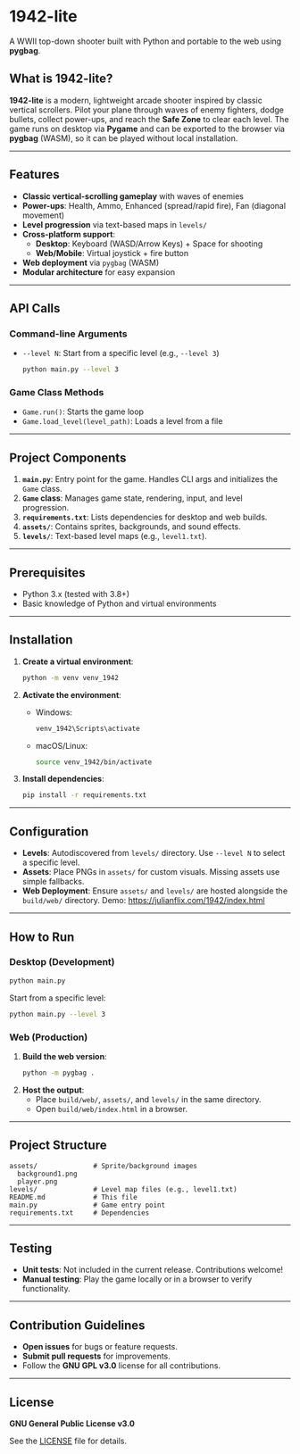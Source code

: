 # 1942-lite

A WWII top-down shooter built with Python and portable to the web using **pygbag**.

## What is 1942-lite?

**1942-lite** is a modern, lightweight arcade shooter inspired by classic vertical scrollers. Pilot your plane through waves of enemy fighters, dodge bullets, collect power-ups, and reach the **Safe Zone** to clear each level. The game runs on desktop via **Pygame** and can be exported to the browser via **pygbag** (WASM), so it can be played without local installation.

---

## Features

- **Classic vertical-scrolling gameplay** with waves of enemies
- **Power-ups**: Health, Ammo, Enhanced (spread/rapid fire), Fan (diagonal movement)
- **Level progression** via text-based maps in `levels/`
- **Cross-platform support**:
  - **Desktop**: Keyboard (WASD/Arrow Keys) + Space for shooting
  - **Web/Mobile**: Virtual joystick + fire button
- **Web deployment** via `pygbag` (WASM)
- **Modular architecture** for easy expansion

---

## API Calls

### Command-line Arguments
- `--level N`: Start from a specific level (e.g., `--level 3`)
  ```bash
  python main.py --level 3
  ```

### Game Class Methods
- `Game.run()`: Starts the game loop
- `Game.load_level(level_path)`: Loads a level from a file

---

## Project Components

1. **`main.py`**: Entry point for the game. Handles CLI args and initializes the `Game` class.
2. **`Game` class**: Manages game state, rendering, input, and level progression.
3. **`requirements.txt`**: Lists dependencies for desktop and web builds.
4. **`assets/`**: Contains sprites, backgrounds, and sound effects.
5. **`levels/`**: Text-based level maps (e.g., `level1.txt`).

---

## Prerequisites

- Python 3.x (tested with 3.8+)
- Basic knowledge of Python and virtual environments

---

## Installation

1. **Create a virtual environment**:
   ```bash
   python -m venv venv_1942
   ```

2. **Activate the environment**:
   - Windows:
     ```bash
     venv_1942\Scripts\activate
     ```
   - macOS/Linux:
     ```bash
     source venv_1942/bin/activate
     ```

3. **Install dependencies**:
   ```bash
   pip install -r requirements.txt
   ```

---

## Configuration

- **Levels**: Autodiscovered from `levels/` directory. Use `--level N` to select a specific level.
- **Assets**: Place PNGs in `assets/` for custom visuals. Missing assets use simple fallbacks.
- **Web Deployment**: Ensure `assets/` and `levels/` are hosted alongside the `build/web/` directory. Demo: https://julianflix.com/1942/index.html

---

## How to Run

### Desktop (Development)
```bash
python main.py
```
Start from a specific level:
```bash
python main.py --level 3
```

### Web (Production)
1. **Build the web version**:
   ```bash
   python -m pygbag .
   ```
2. **Host the output**:
   - Place `build/web/`, `assets/`, and `levels/` in the same directory.
   - Open `build/web/index.html` in a browser.

---

## Project Structure

```
assets/              # Sprite/background images
  background1.png
  player.png
levels/              # Level map files (e.g., level1.txt)
README.md            # This file
main.py              # Game entry point
requirements.txt     # Dependencies
```

---

## Testing

- **Unit tests**: Not included in the current release. Contributions welcome!
- **Manual testing**: Play the game locally or in a browser to verify functionality.

---

## Contribution Guidelines

- **Open issues** for bugs or feature requests.
- **Submit pull requests** for improvements.
- Follow the **GNU GPL v3.0** license for all contributions.

---

## License

**GNU General Public License v3.0**  

See the [LICENSE](LICENSE) file for details.
